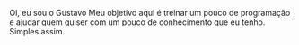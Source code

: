 Oi, eu sou o Gustavo
Meu objetivo aqui é treinar um pouco de programação e ajudar quem quiser com um pouco de conhecimento que eu tenho. Simples assim.

<!---
GustavoIsAway/GustavoIsAway is a ✨ special ✨ repository because its `README.md` (this file) appears on your GitHub profile.
You can click the Preview link to take a look at your changes.
--->
